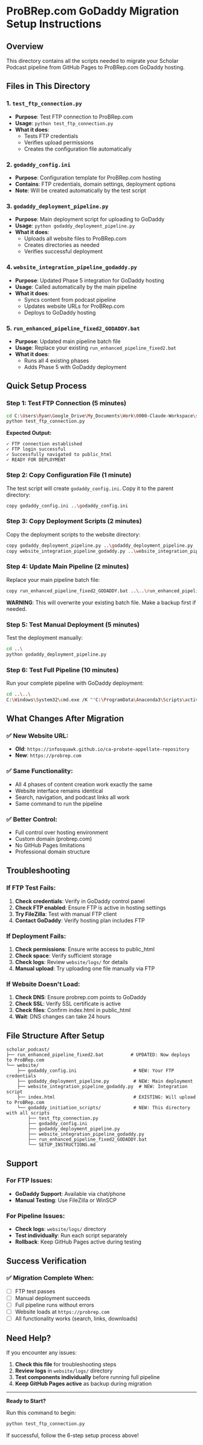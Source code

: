 # ProBRep.com GoDaddy Migration Setup Instructions

## Overview
This directory contains all the scripts needed to migrate your Scholar Podcast pipeline from GitHub Pages to ProBRep.com GoDaddy hosting.

## Files in This Directory

### 1. `test_ftp_connection.py`
- **Purpose**: Test FTP connection to ProBRep.com
- **Usage**: `python test_ftp_connection.py`
- **What it does**: 
  - Tests FTP credentials
  - Verifies upload permissions
  - Creates the configuration file automatically

### 2. `godaddy_config.ini`
- **Purpose**: Configuration template for ProBRep.com hosting
- **Contains**: FTP credentials, domain settings, deployment options
- **Note**: Will be created automatically by the test script

### 3. `godaddy_deployment_pipeline.py`
- **Purpose**: Main deployment script for uploading to GoDaddy
- **Usage**: `python godaddy_deployment_pipeline.py`
- **What it does**:
  - Uploads all website files to ProBRep.com
  - Creates directories as needed
  - Verifies successful deployment

### 4. `website_integration_pipeline_godaddy.py`
- **Purpose**: Updated Phase 5 integration for GoDaddy hosting
- **Usage**: Called automatically by the main pipeline
- **What it does**:
  - Syncs content from podcast pipeline
  - Updates website URLs for ProBRep.com
  - Deploys to GoDaddy hosting

### 5. `run_enhanced_pipeline_fixed2_GODADDY.bat`
- **Purpose**: Updated main pipeline batch file
- **Usage**: Replace your existing `run_enhanced_pipeline_fixed2.bat`
- **What it does**:
  - Runs all 4 existing phases
  - Adds Phase 5 with GoDaddy deployment

## Quick Setup Process

### Step 1: Test FTP Connection (5 minutes)
```bash
cd C:\Users\Ryan\Google_Drive\My_Documents\Work\0000-Claude-Workspace\scholar_podcast\website\godaddy_initiation_scripts
python test_ftp_connection.py
```

**Expected Output:**
```
✓ FTP connection established
✓ FTP login successful
✓ Successfully navigated to public_html
✓ READY FOR DEPLOYMENT
```

### Step 2: Copy Configuration File (1 minute)
The test script will create `godaddy_config.ini`. Copy it to the parent directory:
```bash
copy godaddy_config.ini ..\godaddy_config.ini
```

### Step 3: Copy Deployment Scripts (2 minutes)
Copy the deployment scripts to the website directory:
```bash
copy godaddy_deployment_pipeline.py ..\godaddy_deployment_pipeline.py
copy website_integration_pipeline_godaddy.py ..\website_integration_pipeline_godaddy.py
```

### Step 4: Update Main Pipeline (2 minutes)
Replace your main pipeline batch file:
```bash
copy run_enhanced_pipeline_fixed2_GODADDY.bat ..\..\run_enhanced_pipeline_fixed2.bat
```

**WARNING**: This will overwrite your existing batch file. Make a backup first if needed.

### Step 5: Test Manual Deployment (5 minutes)
Test the deployment manually:
```bash
cd ..\
python godaddy_deployment_pipeline.py
```

### Step 6: Test Full Pipeline (10 minutes)
Run your complete pipeline with GoDaddy deployment:
```bash
cd ..\..\
C:\Windows\System32\cmd.exe /K ""C:\ProgramData\Anaconda3\Scripts\activate.bat" && CALL "C:\Users\Ryan\Google_Drive\My_Documents\Work\0000-Claude-Workspace\scholar_podcast\run_enhanced_pipeline_fixed2.bat""
```

## What Changes After Migration

### ✅ New Website URL:
- **Old**: `https://infosquawk.github.io/ca-probate-appellate-repository`
- **New**: `https://probrep.com`

### ✅ Same Functionality:
- All 4 phases of content creation work exactly the same
- Website interface remains identical
- Search, navigation, and podcast links all work
- Same command to run the pipeline

### ✅ Better Control:
- Full control over hosting environment
- Custom domain (probrep.com)
- No GitHub Pages limitations
- Professional domain structure

## Troubleshooting

### If FTP Test Fails:
1. **Check credentials**: Verify in GoDaddy control panel
2. **Check FTP enabled**: Ensure FTP is active in hosting settings
3. **Try FileZilla**: Test with manual FTP client
4. **Contact GoDaddy**: Verify hosting plan includes FTP

### If Deployment Fails:
1. **Check permissions**: Ensure write access to public_html
2. **Check space**: Verify sufficient storage
3. **Check logs**: Review `website/logs/` for details
4. **Manual upload**: Try uploading one file manually via FTP

### If Website Doesn't Load:
1. **Check DNS**: Ensure probrep.com points to GoDaddy
2. **Check SSL**: Verify SSL certificate is active
3. **Check files**: Confirm index.html in public_html
4. **Wait**: DNS changes can take 24 hours

## File Structure After Setup

```
scholar_podcast/
├── run_enhanced_pipeline_fixed2.bat          # UPDATED: Now deploys to ProBRep.com
└── website/
    ├── godaddy_config.ini                     # NEW: Your FTP credentials
    ├── godaddy_deployment_pipeline.py         # NEW: Main deployment
    ├── website_integration_pipeline_godaddy.py  # NEW: Integration script
    ├── index.html                             # EXISTING: Will upload to ProBRep.com
    └── godaddy_initiation_scripts/            # NEW: This directory with all scripts
        ├── test_ftp_connection.py
        ├── godaddy_config.ini
        ├── godaddy_deployment_pipeline.py
        ├── website_integration_pipeline_godaddy.py
        ├── run_enhanced_pipeline_fixed2_GODADDY.bat
        └── SETUP_INSTRUCTIONS.md
```

## Support

### For FTP Issues:
- **GoDaddy Support**: Available via chat/phone
- **Manual Testing**: Use FileZilla or WinSCP

### For Pipeline Issues:
- **Check logs**: `website/logs/` directory
- **Test individually**: Run each script separately
- **Rollback**: Keep GitHub Pages active during testing

## Success Verification

### ✅ Migration Complete When:
- [ ] FTP test passes
- [ ] Manual deployment succeeds  
- [ ] Full pipeline runs without errors
- [ ] Website loads at `https://probrep.com`
- [ ] All functionality works (search, links, downloads)

## Need Help?

If you encounter any issues:

1. **Check this file** for troubleshooting steps
2. **Review logs** in `website/logs/` directory
3. **Test components individually** before running full pipeline
4. **Keep GitHub Pages active** as backup during migration

---

**Ready to Start?**

Run this command to begin:
```bash
python test_ftp_connection.py
```

If successful, follow the 6-step setup process above!

